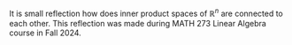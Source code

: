 It is small reflection how does inner product spaces of $\mathbb{R}^n$ are connected to each other. This reflection was made during MATH 273 Linear Algebra course in Fall 2024. 
